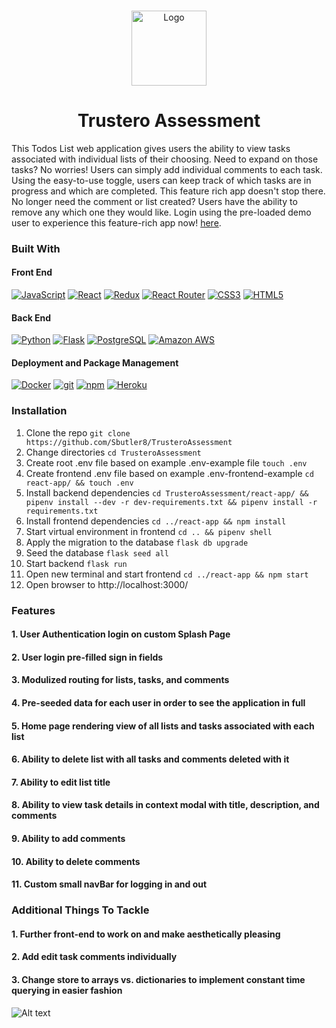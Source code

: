 
<br />
<p align="center">
  <a href="https://trusteroassessment.herokuapp.com/home">
    <img src="https://analogtodigitaldash.s3-us-west-1.amazonaws.com/SplashPage.png"  alt="Logo" width="auto" height="120">
  </a>
  
<h1 align="center"> Trustero Assessment </h1>

This Todos List web application gives users the ability to view tasks associated with individual lists of their choosing. Need to expand on those tasks? No worries! Users can simply add individual comments to each task. Using the easy-to-use toggle, users can keep track of which tasks are in progress and which are completed. This feature rich app doesn't stop there. No longer need the comment or list created? Users have the ability to remove any which one they would like. Login using the pre-loaded demo user to experience this feature-rich app now! [here](https://trusteroassessment.herokuapp.com/home).

### Built With

#### Front End

<a href="https://www.javascript.com/"><img alt="JavaScript" src="https://img.shields.io/badge/-JavaScript-F7DF1E?style=flat-square&logo=JavaScript&logoColor=black" /></a>
<a href="https://reactjs.org/"><img alt="React" src="https://img.shields.io/badge/-React-61DAFB?style=flat-square&logo=react&logoColor=black" /></a>
<a href="https://redux.js.org/"><img alt="Redux" src="https://img.shields.io/badge/-Redux-764ABC?style=flat-square&logo=Redux&logoColor=white" /></a>
<a href="https://reactrouter.com/"><img alt="React Router" src="https://img.shields.io/badge/-React%20Router-CA4245?style=flat-square&logo=React-Router&logoColor=white" /></a>
<a href="https://devdocs.io/css/"><img alt="CSS3" src="https://img.shields.io/badge/-CSS3%20-61DAFB?style=flat-square&logo=CSS3&logoColor=white&color=brightgreen"/></a>
<a href="https://devdocs.io/html/"><img alt="HTML5" src="https://img.shields.io/badge/-HTML5%20-61DAFB?style=flat-square&logo=HTML5&logoColor=white&color=blue"/></a>

#### Back End

<a href="https://www.python.org/"><img alt="Python" src="https://img.shields.io/badge/-Python-3776AB?style=flat-square&logo=Python&logoColor=white&" /></a>
<a href="https://flask.palletsprojects.com/en/1.1.x/"><img alt="Flask" src="https://img.shields.io/badge/-Flask-000000?style=flat-square&logo=Flask&logoColor=white" /></a>
<a href="https://www.postgresql.org/"><img alt="PostgreSQL" src="https://img.shields.io/badge/-PostgreSQL-336791?style=flat-square&logo=PostgreSQL&logoColor=white" /></a>
<a href="https://aws.amazon.com/"><img alt="Amazon AWS" src="https://img.shields.io/badge/-Amazon%20AWS-232F3E?style=flat-square&logo=Amazon%20AWS&logoColor=white" /></a>

#### Deployment and Package Management

<a href="https://docker.com/"><img alt="Docker" src="https://img.shields.io/badge/-Docker-2496ED?style=flat-square&logo=Docker&logoColor=white" /></a>
<a href="#"><img alt="git" src="https://img.shields.io/badge/-Git-F05032?style=flat-square&logo=git&logoColor=white" /></a>
<a href="https://www.npmjs.com/"><img alt="npm" src="https://img.shields.io/badge/-NPM-CB3837?style=flat-square&logo=npm&logoColor=white" /></a>
<a href="https://heroku.com/"><img alt="Heroku" src="https://img.shields.io/badge/-Heroku-430098?style=flat-square&logo=Heroku&logoColor=white" /></a>


### Installation

1. Clone the repo `git clone https://github.com/Sbutler8/TrusteroAssessment`
2. Change directories `cd TrusteroAssessment` 
3. Create root .env file based on example .env-example file `touch .env`
4. Create frontend .env file based on example .env-frontend-example `cd react-app/ && touch .env`
5. Install backend dependencies `cd TrusteroAssessment/react-app/ && pipenv install --dev -r dev-requirements.txt && pipenv install -r requirements.txt`
6. Install frontend dependencies `cd ../react-app && npm install`
7. Start virtual environment in frontend `cd .. && pipenv shell`
8. Apply the migration to the database `flask db upgrade`
9. Seed the database `flask seed all`
10. Start backend `flask run`
11. Open new terminal and start frontend `cd ../react-app && npm start`
12. Open browser to http://localhost:3000/

### Features
#### 1. User Authentication login on custom Splash Page
#### 2. User login pre-filled sign in fields
#### 3. Modulized routing for lists, tasks, and comments
#### 4. Pre-seeded data for each user in order to see the application in full
#### 5. Home page rendering view of all lists and tasks associated with each list
#### 6. Ability to delete list with all tasks and comments deleted with it
#### 7. Ability to edit list title
#### 8. Ability to view task details in context modal with title, description, and comments
#### 9. Ability to add comments 
#### 10. Ability to delete comments 
#### 11. Custom small navBar for logging in and out

### Additional Things To Tackle
#### 1. Further front-end to work on and make aesthetically pleasing
#### 2. Add edit task comments individually
#### 3. Change store to arrays vs. dictionaries to implement constant time querying in easier fashion

![Alt text](https://github.com/Sbutler8/TrusteroAssessment/blob/main/react-app/public/images/Trustero.gif)

